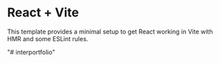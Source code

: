 # React + Vite

This template provides a minimal setup to get React working in Vite with HMR and some ESLint rules.

"# interportfolio" 
